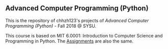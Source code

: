 ## Advanced Computer Programming (Python)

This is the repository of chhzh123's projects of *Advanced Computer Programming (Python)* - Fall 2018 @ SYSU.

This course is based on MIT 6.0001: Introduction to Computer Science and Programming in Python.
The [Assignments](https://ocw.mit.edu/courses/electrical-engineering-and-computer-science/6-0001-introduction-to-computer-science-and-programming-in-python-fall-2016/assignments/) are also the same.
